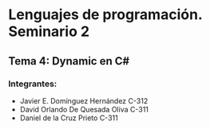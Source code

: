 # Lenguajes de programación. Seminario 2

## Tema 4: Dynamic en C#

### Integrantes:

- Javier E. Domínguez Hernández C-312
- David Orlando De Quesada Oliva C-311
- Daniel de la Cruz Prieto C-311
